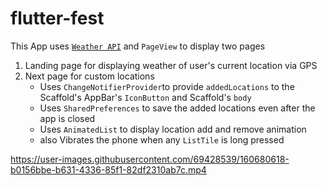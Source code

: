 # flutter-fest

This App uses [`Weather API`](https://www.weatherapi.com/) and `PageView` to display two pages
  1. Landing page for displaying weather of user's current location via GPS    
  2. Next page for custom locations
      - Uses `ChangeNotifierProvider`to provide `addedLocations` to the Scaffold's AppBar's `IconButton` and Scaffold's `body`
      - Uses `SharedPreferences` to save the added locations even after the app is closed
      - Uses `AnimatedList` to display location add and remove animation
      - also Vibrates the phone when any `ListTile` is long pressed 


https://user-images.githubusercontent.com/69428539/160680618-b0156bbe-b631-4336-85f1-82df2310ab7c.mp4

